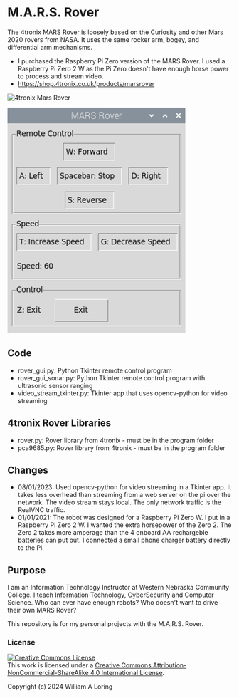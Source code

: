 # M.A.R.S. Rover

The 4tronix MARS Rover is loosely based on the Curiosity and other Mars 2020 rovers from NASA. It uses the same rocker arm, bogey, and differential arm mechanisms.

- I purchased the Raspberry Pi Zero version of the MARS Rover. I used a Raspberry Pi Zero 2 W as the Pi Zero doesn't have enough horse power to process and stream video.
- https://shop.4tronix.co.uk/products/marsrover 

![4tronix Mars Rover](https://cdn.shopify.com/s/files/1/0271/0223/products/IMG_0019a_1024x1024.jpg?v=1574265067)

![MARS Rover Remote Control](./img/rover_gui.png)

## Code

- rover_gui.py: Python Tkinter remote control program
- rover_gui_sonar.py: Python Tkinter remote control program with ultrasonic sensor ranging
- video_stream_tkinter.py: Tkinter app that uses opencv-python for video streaming

## 4tronix Rover Libraries

- rover.py: Rover library from 4tronix - must be in the program folder
- pca9685.py: Rover library from 4tronix - must be in the program folder

## Changes

- 08/01/2023: Used opencv-python for video streaming in a Tkinter app. It takes less overhead than streaming from a web server on the pi over the network. The video stream stays local. The only network traffic is the RealVNC traffic.
- 01/01/2021: The robot was designed for a Raspberry Pi Zero W. I put in a Raspberry Pi Zero 2 W. I wanted the extra horsepower of the Zero 2. The Zero 2 takes more amperage than the 4 onboard AA rechargeble batteries can put out. I connected a small phone charger battery directly to the Pi.

## Purpose

I am an Information Technology Instructor at Western Nebraska Community College. I teach Information Technology, CyberSecurity and Computer Science.
Who can ever have enough robots? Who doesn't want to drive their own MARS Rover?

This repository is for my personal projects with the M.A.R.S. Rover.

### License
<a rel="license" href="http://creativecommons.org/licenses/by-nc-sa/4.0/"><img alt="Creative Commons License" style="border-width:0" src="https://i.creativecommons.org/l/by-nc-sa/4.0/88x31.png" /></a><br />This work is licensed under a <a rel="license" href="http://creativecommons.org/licenses/by-nc-sa/4.0/">Creative Commons Attribution-NonCommercial-ShareAlike 4.0 International License</a>.

Copyright (c) 2024 William A Loring
  